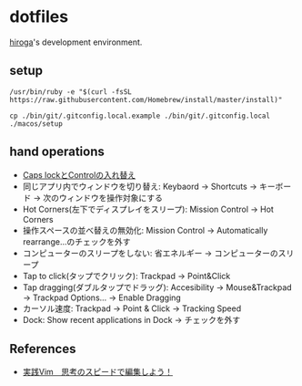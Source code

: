 # dotfiles

[hiroga](https://github.com/hiroga-cc)'s development environment.

## setup

```shell script
/usr/bin/ruby -e "$(curl -fsSL https://raw.githubusercontent.com/Homebrew/install/master/install)"

cp ./bin/git/.gitconfig.local.example ./bin/git/.gitconfig.local
./macos/setup
```

## hand operations

- [Caps lockとControlの入れ替え](https://pc-karuma.net/mac-keys-modifiers-switch-command-control-caps/)
- 同じアプリ内でウィンドウを切り替え: Keybaord → Shortcuts → キーボード → 次のウィンドウを操作対象にする
- Hot Corners(左下でディスプレイをスリープ): Mission Control → Hot Corners
- 操作スペースの並べ替えの無効化: Mission Control → Automatically rearrange...のチェックを外す
- コンピューターのスリープをしない: 省エネルギー → コンピューターのスリープ
- Tap to click(タップでクリック): Trackpad → Point&Click
- Tap dragging(ダブルタップでドラッグ): Accesibility → Mouse&Trackpad → Trackpad Options... → Enable Dragging
- カーソル速度: Trackpad → Point & Click → Tracking Speed
- Dock: Show recent applications in Dock → チェックを外す

## References

- [実践Vim　思考のスピードで編集しよう！](https://amzn.to/2RO11fr)
